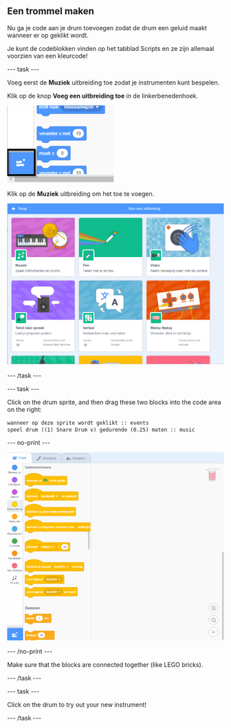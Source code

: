 ## Een trommel maken

Nu ga je code aan je drum toevoegen zodat de drum een geluid maakt wanneer er op geklikt wordt.

Je kunt de codeblokken vinden op het tabblad Scripts en ze zijn allemaal voorzien van een kleurcode!

\--- task \---

Voeg eerst de **Muziek** uitbreiding toe zodat je instrumenten kunt bespelen.

Klik op de knop **Voeg een uitbreiding toe** in de linkerbenedenhoek.

![voeg een uitbreiding toe knop gemarkeerd](images/add-extension-annotated.png)

Klik op de **Muziek** uitbreiding om het toe te voegen.

![muziekuitbreiding gemarkeerd](images/click-music-annotated.png)

\--- /task \---

\--- task \---

Click on the drum sprite, and then drag these two blocks into the code area on the right:

```blocks3
wanneer op deze sprite wordt geklikt :: events
speel drum ((1) Snare Drum v) gedurende (0.25) maten :: music
```

\--- no-print \---

![screenshot](images/connect-block.gif)

\--- /no-print \---

Make sure that the blocks are connected together (like LEGO bricks).

\--- /task \---

\--- task \---

Click on the drum to try out your new instrument!

\--- /task \---